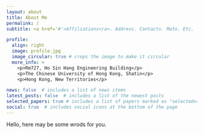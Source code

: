 ```yaml
---
layout: about
title: About Me
permalink: /
subtitle: <a href='#'>Affiliations</a>. Address. Contacts. Moto. Etc.

profile:
  align: right
  image: profile.jpg
  image_circular: true # crops the image to make it circular
  more_info: >
    <p>Rm727, Ho Sin Hang Engineering Building</p>
    <p>The Chinese University of Hong Kong, Shatin</p>
    <p>Hong Kong, New Territories</p>

news: false  # includes a list of news items
latest_posts: false  # includes a list of the newest posts
selected_papers: true # includes a list of papers marked as "selected={true}"
social: true  # includes social icons at the bottom of the page
---
```

Hello, here may be some wrods for you.

